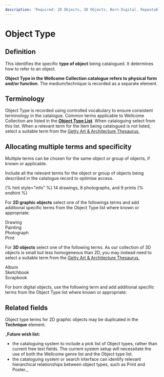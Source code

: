 ```yaml
---
description: 'Required: 2D Objects, 3D Objects, Born Digital. Repeatable'
---
```


# Object Type

## Definition

This identifies the specific **type of object** being catalogued. It determines how to refer to an object. 

**Object Type in the Wellcome Collection catalogue refers to** **physical form and/or function**. The medium/technique is recorded as a separate element. 

## Terminology

Object Type is recorded using controlled vocabulary to ensure consistent terminology in the catalogue.  Common terms applicable to Wellcome Collection are listed in the [**Object Type List**](object-type-list.md). When cataloguing select from this list. When a relevant term for the item being catalogued is not listed, select a suitable term from the [Getty Art & Architecture Thesaurus.](https://www.getty.edu/research/tools/vocabularies/aat/)

## Allocating multiple terms and specificity

Multiple terms can be chosen for the same object or group of objects, if known or applicable.

‌Include all the relevant terms for the object or group of objects being described in the catalogue record to optimise access.

{% hint style="info" %}
14 drawings, 8 photographs, and 9 prints 
{% endhint %}

For **2D graphic objects** select one of the followings terms and add additional specific terms from the Object Type list where known or appropriate:

Drawing  
Painting  
Photograph  
Print

For **3D objects** select one of the following terms. As our collection of 3D objects is small but less homogeneous than 2D, you may instead need to select a suitable term from the [Getty Art & Architecture Thesaurus.](https://www.getty.edu/research/tools/vocabularies/aat/)

Album  
Sketchbook  
Scrapbook

For born digital objects, use the following term and add additional specific terms from the Object Type list where known or appropriate:



## **Related fields**

Object type terms for 2D graphic objects may be duplicated in the **Technique** element. 



_**Future wish list:**   
- the cataloguing system to include a pick list of Object types, rather than current free text fields. The current system setup will necessitate the use of both the Wellcome genre list and the Object type list.  
- the cataloguing system or search interface can identify relevant hierarchical relationships between object types, such as Print and Poster._

